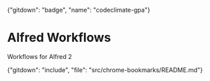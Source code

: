 {"gitdown": "badge", "name": "codeclimate-gpa"}

Alfred Workflows
================

Workflows for Alfred 2

{"gitdown": "include", "file": "src/chrome-bookmarks/README.md"}